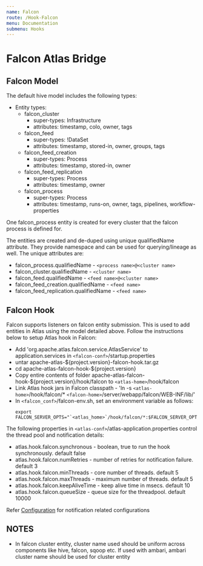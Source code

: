 ```yaml
---
name: Falcon
route: /Hook-Falcon
menu: Documentation
submenu: Hooks
---
```


# Falcon Atlas Bridge

## Falcon Model
The default hive model includes the following types:
   * Entity types:
      * falcon_cluster
         * super-types: Infrastructure
         * attributes: timestamp, colo, owner, tags
      * falcon_feed
         * super-types: !DataSet
         * attributes: timestamp, stored-in, owner, groups, tags
      * falcon_feed_creation
         * super-types: Process
         * attributes: timestamp, stored-in, owner
      * falcon_feed_replication
         * super-types: Process
         * attributes: timestamp, owner
      * falcon_process
         * super-types: Process
         * attributes: timestamp, runs-on, owner, tags, pipelines, workflow-properties

One falcon_process entity is created for every cluster that the falcon process is defined for.

The entities are created and de-duped using unique qualifiedName attribute. They provide namespace and can be used for querying/lineage as well. The unique attributes are:
   * falcon_process.qualifiedName          - `<process name>@<cluster name>`
   * falcon_cluster.qualifiedName          - `<cluster name>`
   * falcon_feed.qualifiedName             - `<feed name>@<cluster name>`
   * falcon_feed_creation.qualifiedName    - `<feed name>`
   * falcon_feed_replication.qualifiedName - `<feed name>`

## Falcon Hook
Falcon supports listeners on falcon entity submission. This is used to add entities in Atlas using the model detailed above.
Follow the instructions below to setup Atlas hook in Falcon:
   * Add 'org.apache.atlas.falcon.service.AtlasService' to application.services in `<falcon-conf>`/startup.properties
   * untar apache-atlas-${project.version}-falcon-hook.tar.gz
   * cd apache-atlas-falcon-hook-${project.version}
   * Copy entire contents of folder apache-atlas-falcon-hook-${project.version}/hook/falcon to `<atlas-home>`/hook/falcon
   * Link Atlas hook jars in Falcon classpath - 'ln -s `<atlas-home>`/hook/falcon/* `<falcon-home>`/server/webapp/falcon/WEB-INF/lib/'
   * In `<falcon_conf>`/falcon-env.sh, set an environment variable as follows:
     ```shell
     export FALCON_SERVER_OPTS="`<atlas_home>`/hook/falcon/*:$FALCON_SERVER_OPTS"
     ```

The following properties in `<atlas-conf>`/atlas-application.properties control the thread pool and notification details:
   * atlas.hook.falcon.synchronous   - boolean, true to run the hook synchronously. default false
   * atlas.hook.falcon.numRetries    - number of retries for notification failure. default 3
   * atlas.hook.falcon.minThreads    - core number of threads. default 5
   * atlas.hook.falcon.maxThreads    - maximum number of threads. default 5
   * atlas.hook.falcon.keepAliveTime - keep alive time in msecs. default 10
   * atlas.hook.falcon.queueSize     - queue size for the threadpool. default 10000

Refer [Configuration](Configuration) for notification related configurations


## NOTES
   * In falcon cluster entity, cluster name used should be uniform across components like hive, falcon, sqoop etc. If used with ambari, ambari cluster name should be used for cluster entity
